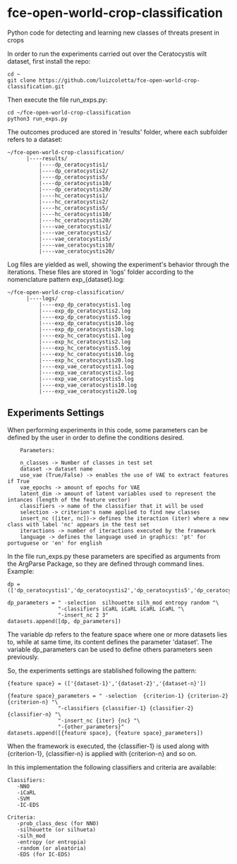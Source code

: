 # fce-open-world-crop-classification

Python code for detecting and learning new classes of threats present in crops

In order to run the experiments carried out over the Ceratocystis wilt dataset,
first install the repo:


```
cd ~
git clone https://github.com/luizcoletta/fce-open-world-crop-classification.git
```

Then execute the file run_exps.py:

```
cd ~/fce-open-world-crop-classification
python3 run_exps.py
```

The outcomes produced are stored in 'results' folder, where each subfolder 
refers to a dataset:

```
~/fce-open-world-crop-classification/
      |----results/
          |----dp_ceratocystis1/
          |----dp_ceratocystis2/
          |----dp_ceratocystis5/
          |----dp_ceratocystis10/
          |----dp_ceratocystis20/
          |----hc_ceratocystis1/
          |----hc_ceratocystis2/
          |----hc_ceratocystis5/
          |----hc_ceratocystis10/
          |----hc_ceratocystis20/
          |----vae_ceratocystis1/
          |----vae_ceratocystis2/
          |----vae_ceratocystis5/
          |----vae_ceratocystis10/
          |----vae_ceratocystis20/
```

Log files are yielded as well, showing the experiment's behavior through the iterations.
These files are stored in 'logs' folder according to the nomenclature pattern exp_{dataset}.log:

```
~/fce-open-world-crop-classification/
      |----logs/
          |----exp_dp_ceratocystis1.log
          |----exp_dp_ceratocystis2.log
          |----exp_dp_ceratocystis5.log
          |----exp_dp_ceratocystis10.log
          |----exp_dp_ceratocystis20.log
          |----exp_hc_ceratocystis1.log
          |----exp_hc_ceratocystis2.log
          |----exp_hc_ceratocystis5.log
          |----exp_hc_ceratocystis10.log
          |----exp_hc_ceratocystis20.log
          |----exp_vae_ceratocystis1.log
          |----exp_vae_ceratocystis2.log
          |----exp_vae_ceratocystis5.log
          |----exp_vae_ceratocystis10.log
          |----exp_vae_ceratocystis20.log

```

## Experiments Settings

When performing experiments in this code, some parameters can be defined by the user in order to define the conditions desired.


```
    Parameters: 
    
    n_classes -> Number of classes in test set
    dataset -> dataset name
    use_vae (True/False) -> enables the use of VAE to extract features if True    
    vae_epochs -> amount of epochs for VAE
    latent_dim -> amount of latent variables used to represent the intances (length of the feature vector)
    classifiers -> name of the classifier that it will be used
    selection -> criterion's name applied to find new classes
    insert_nc ([iter, nc])-> defines the iteraction (iter) where a new class with label 'nc' appears in the test set 
    iteractions -> number of iteractions executed by the framework
    language -> defines the language used in graphics: 'pt' for portuguese or 'en' for english
```

In the file run_exps.py these parameters are specified as arguments from the ArgParse Package, so they are defined through
 command lines. Example:

```
dp = (['dp_ceratocystis1','dp_ceratocystis2','dp_ceratocystis5','dp_ceratocystis10','dp_ceratocystis20'])

dp_parameters = " -selection  silhouette silh_mod entropy random "\
                "-classifiers iCaRL iCaRL iCaRL iCaRL "\
                "-insert_nc 2 3"
datasets.append([dp, dp_parameters])    

```

The variable dp refers to the feature space where one or more datasets lies to, while at same time, its content defines the 
parameter 'dataset'. The variable dp_parameters can be used to define others parameters seen previously.

So, the experiments settings are stablished following the pattern:

```
{feature space} = (['{dataset-1}','{dataset-2}','{dataset-n}'])

{feature space}_parameters = " -selection  {criterion-1} {criterion-2} {criterion-n} "\
                "-classifiers {classifier-1} {classifier-2} {classifier-n} "\
                "-insert_nc {iter} {nc} "\
                "-{other_parameters}"
datasets.append([{feature space}, {feature space}_parameters])    

```

When the framework is executed, the {classifier-1} is used along with {criterion-1}, {classifier-n} is applied with 
{criterion-n} and so on.

In this implementation the following classifiers and criteria are available:

```
Classifiers: 
   -NNO
   -iCaRL 
   -SVM
   -IC-EDS

Criteria: 
   -prob_class_desc (for NNO)
   -silhouette (or silhueta) 
   -silh_mod 
   -entropy (or entropia) 
   -random (or aleatória)
   -EDS (for IC-EDS)
```








